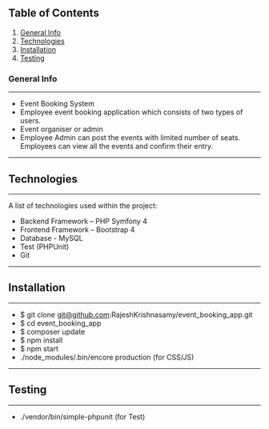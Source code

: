 ## Table of Contents
1. [General Info](#general-info)
2. [Technologies](#technologies)
3. [Installation](#installation)
4. [Testing](#testing)

### General Info
***
* Event Booking System
* Employee event booking application which consists of two types of users.
*	Event organiser or admin
*	Employee
Admin can post the events with limited number of seats. Employees can view all the events and confirm their entry.
***
## Technologies
***
A list of technologies used within the project:
*	Backend Framework – PHP Symfony 4
*	Frontend Framework – Bootstrap 4
*	Database - MySQL
*	Test (PHPUnit)
*	Git
***
## Installation
***
* $ git clone git@github.com:RajeshKrishnasamy/event_booking_app.git
* $ cd event_booking_app
* $ composer update
* $ npm install
* $ npm start
* ./node_modules/.bin/encore production (for CSS/JS)
***
## Testing
***
* ./vendor/bin/simple-phpunit (for Test)

